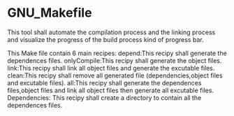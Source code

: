 # GNU_Makefile
This tool shall automate the compilation process and the linking process and visualize the progress of the build process kind of progress bar.

This Make file contain 6 main recipes:
	depend:This recipy shall generate the dependences files. 
	onlyCompile:This recipy shall generate the object files.
	link:This recipy shall link all object files and generate the excutable files. 
	clean:This recipy shall remove all generated file (dependencies,object files and excutable files). 
	all:This recipy shall generate the dependences files,object files and link all object files then generate all excutable files.  
	Dependencies: This recipy shall create a directory to contain all the dependences files.




